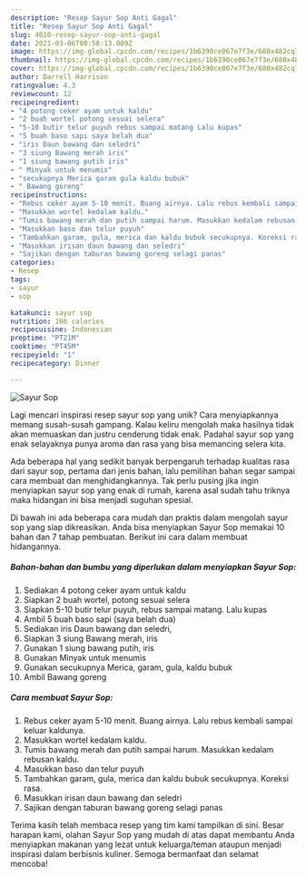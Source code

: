 ```yaml
---
description: "Resep Sayur Sop Anti Gagal"
title: "Resep Sayur Sop Anti Gagal"
slug: 4010-resep-sayur-sop-anti-gagal
date: 2021-03-06T00:58:13.009Z
image: https://img-global.cpcdn.com/recipes/1b6390ce067e7f3e/680x482cq70/sayur-sop-foto-resep-utama.jpg
thumbnail: https://img-global.cpcdn.com/recipes/1b6390ce067e7f3e/680x482cq70/sayur-sop-foto-resep-utama.jpg
cover: https://img-global.cpcdn.com/recipes/1b6390ce067e7f3e/680x482cq70/sayur-sop-foto-resep-utama.jpg
author: Darrell Harrison
ratingvalue: 4.3
reviewcount: 12
recipeingredient:
- "4 potong ceker ayam untuk kaldu"
- "2 buah wortel potong sesuai selera"
- "5-10 butir telur puyuh rebus sampai matang Lalu kupas"
- "5 buah baso sapi saya belah dua"
- "iris Daun bawang dan seledri"
- "3 siung Bawang merah iris"
- "1 siung bawang putih iris"
- " Minyak untuk menumis"
- "secukupnya Merica garam gula kaldu bubuk"
- " Bawang goreng"
recipeinstructions:
- "Rebus ceker ayam 5-10 menit. Buang airnya. Lalu rebus kembali sampai keluar kaldunya."
- "Masukkan wortel kedalam kaldu."
- "Tumis bawang merah dan putih sampai harum. Masukkan kedalam rebusan kaldu."
- "Masukkan baso dan telur puyuh"
- "Tambahkan garam, gula, merica dan kaldu bubuk secukupnya. Koreksi rasa."
- "Masukkan irisan daun bawang dan seledri"
- "Sajikan dengan taburan bawang goreng selagi panas"
categories:
- Resep
tags:
- sayur
- sop

katakunci: sayur sop 
nutrition: 166 calories
recipecuisine: Indonesian
preptime: "PT21M"
cooktime: "PT45M"
recipeyield: "1"
recipecategory: Dinner

---
```



![Sayur Sop](https://img-global.cpcdn.com/recipes/1b6390ce067e7f3e/680x482cq70/sayur-sop-foto-resep-utama.jpg)

Lagi mencari inspirasi resep sayur sop yang unik? Cara menyiapkannya memang susah-susah gampang. Kalau keliru mengolah maka hasilnya tidak akan memuaskan dan justru cenderung tidak enak. Padahal sayur sop yang enak selayaknya punya aroma dan rasa yang bisa memancing selera kita.



Ada beberapa hal yang sedikit banyak berpengaruh terhadap kualitas rasa dari sayur sop, pertama dari jenis bahan, lalu pemilihan bahan segar sampai cara membuat dan menghidangkannya. Tak perlu pusing jika ingin menyiapkan sayur sop yang enak di rumah, karena asal sudah tahu triknya maka hidangan ini bisa menjadi suguhan spesial.


Di bawah ini ada beberapa cara mudah dan praktis dalam mengolah sayur sop yang siap dikreasikan. Anda bisa menyiapkan Sayur Sop memakai 10 bahan dan 7 tahap pembuatan. Berikut ini cara dalam membuat hidangannya.

<!--inarticleads1-->

##### Bahan-bahan dan bumbu yang diperlukan dalam menyiapkan Sayur Sop:

1. Sediakan 4 potong ceker ayam untuk kaldu
1. Siapkan 2 buah wortel, potong sesuai selera
1. Siapkan 5-10 butir telur puyuh, rebus sampai matang. Lalu kupas
1. Ambil 5 buah baso sapi (saya belah dua)
1. Sediakan iris Daun bawang dan seledri,
1. Siapkan 3 siung Bawang merah, iris
1. Gunakan 1 siung bawang putih, iris
1. Gunakan  Minyak untuk menumis
1. Gunakan secukupnya Merica, garam, gula, kaldu bubuk
1. Ambil  Bawang goreng




<!--inarticleads2-->

##### Cara membuat Sayur Sop:

1. Rebus ceker ayam 5-10 menit. Buang airnya. Lalu rebus kembali sampai keluar kaldunya.
1. Masukkan wortel kedalam kaldu.
1. Tumis bawang merah dan putih sampai harum. Masukkan kedalam rebusan kaldu.
1. Masukkan baso dan telur puyuh
1. Tambahkan garam, gula, merica dan kaldu bubuk secukupnya. Koreksi rasa.
1. Masukkan irisan daun bawang dan seledri
1. Sajikan dengan taburan bawang goreng selagi panas




Terima kasih telah membaca resep yang tim kami tampilkan di sini. Besar harapan kami, olahan Sayur Sop yang mudah di atas dapat membantu Anda menyiapkan makanan yang lezat untuk keluarga/teman ataupun menjadi inspirasi dalam berbisnis kuliner. Semoga bermanfaat dan selamat mencoba!
